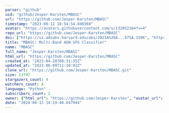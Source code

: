 ```yaml
---
parser: "github"
uid: "github/Jesper-Karsten/MBASC"
url: "https://github.com/Jesper-Karsten/MBASC"
timestamp: "2023-08-12 18:54:54.048368"
avatar: "https://avatars.githubusercontent.com/u/132052164?v=4"
repo_url: "https://github.com/Jesper-Karsten/MBASC"
doi: ["https://ui.adsabs.harvard.edu/abs/2023A%26A...675A.159K", "https://ui.adsabs.harvard.edu/abs/2023ascl.soft07060K/abstract"]
title: "MBASC: Multi-Band AGN-SFG Classifier"
name: "MBASC"
full_name: "Jesper-Karsten/MBASC"
html_url: "https://github.com/Jesper-Karsten/MBASC"
created_at: "2023-04-28T08:31:35Z"
updated_at: "2023-06-09T11:10:02Z"
clone_url: "https://github.com/Jesper-Karsten/MBASC.git"
size: 13797
stargazers_count: 4
watchers_count: 4
language: "Python"
subscribers_count: 2
owner: {"html_url": "https://github.com/Jesper-Karsten", "avatar_url": "https://avatars.githubusercontent.com/u/132052164?v=4", "login": "Jesper-Karsten", "type": "User"}
date: "2024-04-13 14:19:46.647944"
---
```

